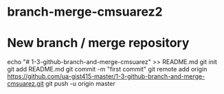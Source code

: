 # branch-merge-cmsuarez2
# New branch / merge repository
echo "# 1-3-github-branch-and-merge-cmsuarez" >> README.md
git init
git add README.md
git commit -m "first commit"
git remote add origin https://github.com/ua-gist415-master/1-3-github-branch-and-merge-cmsuarez.git
git push -u origin master
